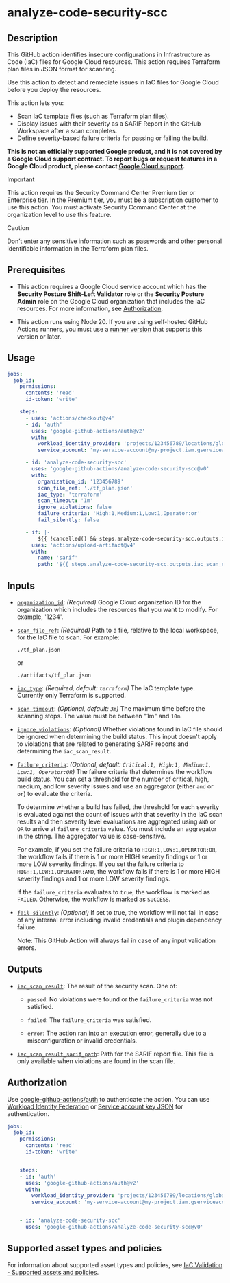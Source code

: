 # analyze-code-security-scc


## Description


This GitHub action identifies insecure configurations in Infrastructure as Code (IaC) files for Google Cloud resources. This action requires Terraform plan files in JSON format for scanning.


Use this action to detect and remediate issues in IaC files for Google Cloud before you deploy the resources.


This action lets you:
- Scan IaC template files (such as Terraform plan files).
- Display issues with their severity as a SARIF Report in the GitHub Workspace after a scan completes.
- Define severity-based failure criteria for passing or failing the build.

**This is not an officially supported Google product, and it is not covered by a
Google Cloud support contract. To report bugs or request features in a Google
Cloud product, please contact [Google Cloud
support](https://cloud.google.com/support).**

> [!IMPORTANT]
> This action requires the Security Command Center Premium tier or Enterprise 
> tier. In the Premium tier, you must be a subscription customer to use this 
> action. You must activate Security Command Center at the organization level to
> use this feature.

> [!CAUTION]
> Don’t enter any sensitive information such as passwords and other personal identifiable information in the Terraform plan files.

## Prerequisites


* This action requires a Google Cloud service account which has the **Security Posture Shift-Left Validator** role or the **Security Posture Admin** role on the Google Cloud organization that includes the IaC resources. For more information, see [Authorization](#authorization).


* This action runs using Node 20. If you are using self-hosted GitHub Actions
  runners, you must use a [runner
  version](https://github.com/actions/virtual-environments) that supports this
  version or later.


## Usage


```yaml
jobs:
  job_id:
    permissions:
      contents: 'read'
      id-token: 'write'

    steps:
      - uses: 'actions/checkout@v4'
      - id: 'auth'
        uses: 'google-github-actions/auth@v2'
        with:
          workload_identity_provider: 'projects/123456789/locations/global/workloadIdentityPools/my-pool/providers/my-provider'
          service_account: 'my-service-account@my-project.iam.gserviceaccount.com'

      - id: 'analyze-code-security-scc'
        uses: 'google-github-actions/analyze-code-security-scc@v0'
        with:
          organization_id: '123456789'
          scan_file_ref: './tf_plan.json'
          iac_type: 'terraform'
          scan_timeout: '1m'
          ignore_violations: false
          failure_criteria: 'High:1,Medium:1,Low:1,Operator:or'
          fail_silently: false

      - if: |-
          ${{ !cancelled() && steps.analyze-code-security-scc.outputs.iac_scan_result_sarif_path != '' }}
        uses: 'actions/upload-artifact@v4'
        with:
          name: 'sarif'
          path: '${{ steps.analyze-code-security-scc.outputs.iac_scan_result_sarif_path }}'
```




## Inputs

<!-- BEGIN_AUTOGEN_INPUTS -->

-   <a name="__input_organization_id"></a><a href="#user-content-__input_organization_id"><code>organization_id</code></a>: _(Required)_ Google Cloud organization ID for the organization which includes the
    resources that you want to modify. For example, '1234'.

-   <a name="__input_scan_file_ref"></a><a href="#user-content-__input_scan_file_ref"><code>scan_file_ref</code></a>: _(Required)_ Path to a file, relative to the local workspace, for the IaC file to scan.
    For example:

        ./tf_plan.json

    or

        ./artifacts/tf_plan.json

-   <a name="__input_iac_type"></a><a href="#user-content-__input_iac_type"><code>iac_type</code></a>: _(Required, default: `terraform`)_ The IaC template type. Currently only Terraform is supported.

-   <a name="__input_scan_timeout"></a><a href="#user-content-__input_scan_timeout"><code>scan_timeout</code></a>: _(Optional, default: `3m`)_ The maximum time before the scanning stops. The value must be between "1m"
    and `10m`.

-   <a name="__input_ignore_violations"></a><a href="#user-content-__input_ignore_violations"><code>ignore_violations</code></a>: _(Optional)_ Whether violations found in IaC file should be ignored when determining
    the build status. This input doesn't apply to violations that are related
    to generating SARIF reports and determining the `iac_scan_result`.

-   <a name="__input_failure_criteria"></a><a href="#user-content-__input_failure_criteria"><code>failure_criteria</code></a>: _(Optional, default: `Critical:1, High:1, Medium:1, Low:1, Operator:OR`)_ The failure criteria that determines the workflow build status. You can
    set a threshold for the number of critical, high, medium, and low severity
    issues and use an aggregator (either `and` or `or`) to evaluate the
    criteria.

    To determine whether a build has failed, the threshold for each severity
    is evaluated against the count of issues with that severity in the IaC
    scan results and then severity level evaluations are aggregated using
    `AND` or `OR` to arrive at `failure_criteria` value. You must include an
    aggregator in the string. The aggregator value is case-sensitive.

    For example, if you set the failure criteria to `HIGH:1,LOW:1,OPERATOR:OR`,
    the workflow fails if there is 1 or more HIGH severity findings or 1 or
    more LOW severity findings. If you set the failure criteria to
    `HIGH:1,LOW:1,OPERATOR:AND`, the workflow fails if there is 1 or more HIGH
    severity findings and 1 or more LOW severity findings.

    If the `failure_criteria` evaluates to `true`, the workflow is marked as
    `FAILED`. Otherwise, the workflow is marked as `SUCCESS`.

-   <a name="__input_fail_silently"></a><a href="#user-content-__input_fail_silently"><code>fail_silently</code></a>: _(Optional)_ If set to true, the workflow will not fail in case of any internal error
    including invalid credentials and plugin dependency failure.

    Note: This GitHub Action will always fail in case of any input validation
    errors.


<!-- END_AUTOGEN_INPUTS -->


## Outputs

<!-- BEGIN_AUTOGEN_OUTPUTS -->

-   <a name="__output_iac_scan_result"></a><a href="#user-content-__output_iac_scan_result"><code>iac_scan_result</code></a>: The result of the security scan. One of:

    - `passed`: No violations were found or the `failure_criteria` was not
    satisfied.

    - `failed`: The `failure_criteria` was satisfied.

    - `error`: The action ran into an execution error, generally due to a
    misconfiguration or invalid credentials.

-   <a name="__output_iac_scan_result_sarif_path"></a><a href="#user-content-__output_iac_scan_result_sarif_path"><code>iac_scan_result_sarif_path</code></a>: Path for the SARIF report file. This file is only available when
    violations are found in the scan file.


<!-- END_AUTOGEN_OUTPUTS -->

## Authorization


Use [google-github-actions/auth](https://github.com/google-github-actions/auth)
to authenticate the action. You can use [Workload Identity Federation][wif] or
[Service account key JSON][sa] for authentication.


```yaml
jobs:
  job_id:
    permissions:
      contents: 'read'
      id-token: 'write'


    steps:
    - id: 'auth'
      uses: 'google-github-actions/auth@v2'
      with:
        workload_identity_provider: 'projects/123456789/locations/global/workloadIdentityPools/my-pool/providers/my-provider'
        service_account: 'my-service-account@my-project.iam.gserviceaccount.com'


    - id: 'analyze-code-security-scc'
      uses: 'google-github-actions/analyze-code-security-scc@v0'
```


## Supported asset types and policies


For information about supported asset types and policies, see [IaC Validation - Supported assets and policies](https://www.gstatic.com/cloud_security_posture/iac_validation_supported_assets_and_policies.pdf).


[sa]: https://cloud.google.com/iam/docs/creating-managing-service-accounts
[wif]: https://cloud.google.com/iam/docs/workload-identity-federation
